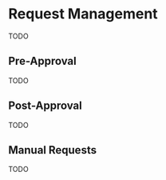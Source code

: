# Request Management

TODO

## Pre-Approval

TODO

## Post-Approval

TODO

## Manual Requests

TODO
